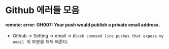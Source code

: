 # Github 에러들 모음


#### remote: error: GH007: Your push would publish a private email address.
- Github -> Setting -> email -> ```Block command line pushes that expose my email ```이 부분을 해제 해준다.